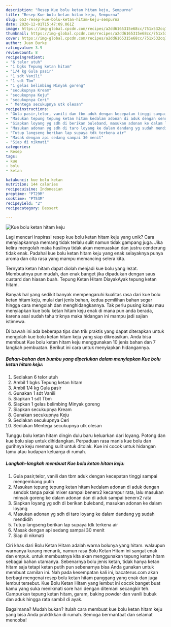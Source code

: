 ```yaml
---
description: "Resep Kue bolu ketan hitam keju, Sempurna"
title: "Resep Kue bolu ketan hitam keju, Sempurna"
slug: 653-resep-kue-bolu-ketan-hitam-keju-sempurna
date: 2020-12-01T15:47:09.061Z
image: https://img-global.cpcdn.com/recipes/a2dd6165315e68cc/751x532cq70/kue-bolu-ketan-hitam-keju-foto-resep-utama.jpg
thumbnail: https://img-global.cpcdn.com/recipes/a2dd6165315e68cc/751x532cq70/kue-bolu-ketan-hitam-keju-foto-resep-utama.jpg
cover: https://img-global.cpcdn.com/recipes/a2dd6165315e68cc/751x532cq70/kue-bolu-ketan-hitam-keju-foto-resep-utama.jpg
author: Juan Burke
ratingvalue: 3.9
reviewcount: 8
recipeingredient:
- "6 telor utuh"
- "1 bgks Tepung ketan hitam"
- "1/4 kg Gula pasir"
- "1 sdt Vanili"
- "1 sdt Tbm"
- "1 gelas belimbing Minyak goreng"
- "secukupnya Kream"
- "secukupnya Keju"
- "secukupnya Ceri"
- " Mentega secukupnya utk olesan"
recipeinstructions:
- "Gula pasir,telor, vanili dan tbm aduk dengan kecepatan tinggi sampai mengembang putih"
- "Masukan tepung tepung ketan hitam kedalam adonan di aduk dengan sendok tanpa pakai mixer sampai benerx2 kecampur rata, lalu masukan minyak goreng ke dalam adonan dan di aduk sampai benerx2 rata"
- "Siapkan loyang yg sdh di berikan buleband, masukan adonan ke dalam loyang"
- "Masukan adonan yg sdh di taro loyang ke dalam dandang yg sudah mendidih"
- "Tutup langseng berikan lap supaya tdk terkena air"
- "Masak dengan api sedang sampai 30 menit"
- "Siap di nikmati"
categories:
- Resep
tags:
- kue
- bolu
- ketan

katakunci: kue bolu ketan 
nutrition: 144 calories
recipecuisine: Indonesian
preptime: "PT29M"
cooktime: "PT53M"
recipeyield: "2"
recipecategory: Dessert

---
```



![Kue bolu ketan hitam keju](https://img-global.cpcdn.com/recipes/a2dd6165315e68cc/751x532cq70/kue-bolu-ketan-hitam-keju-foto-resep-utama.jpg)

Lagi mencari inspirasi resep kue bolu ketan hitam keju yang unik? Cara menyiapkannya memang tidak terlalu sulit namun tidak gampang juga. Jika keliru mengolah maka hasilnya tidak akan memuaskan dan justru cenderung tidak enak. Padahal kue bolu ketan hitam keju yang enak selayaknya punya aroma dan cita rasa yang mampu memancing selera kita.

Ternyata ketan hitam dapat diolah menjadi kue bolu yang lezat. Membuatnya pun mudah, dan enak banget jika dipadukan dengan saus custard dan hiasan buah. Tepung Ketan Hitam DiayakAyak tepung ketan hitam.

Banyak hal yang sedikit banyak mempengaruhi kualitas rasa dari kue bolu ketan hitam keju, mulai dari jenis bahan, kedua pemilihan bahan segar hingga cara mengolah dan menghidangkannya. Tak perlu pusing kalau mau menyiapkan kue bolu ketan hitam keju enak di mana pun anda berada, karena asal sudah tahu triknya maka hidangan ini mampu jadi sajian istimewa.


Di bawah ini ada beberapa tips dan trik praktis yang dapat diterapkan untuk mengolah kue bolu ketan hitam keju yang siap dikreasikan. Anda bisa membuat Kue bolu ketan hitam keju menggunakan 10 jenis bahan dan 7 langkah pembuatan. Berikut ini cara untuk menyiapkan hidangannya.

<!--inarticleads1-->

##### Bahan-bahan dan bumbu yang diperlukan dalam menyiapkan Kue bolu ketan hitam keju:

1. Sediakan 6 telor utuh
1. Ambil 1 bgks Tepung ketan hitam
1. Ambil 1/4 kg Gula pasir
1. Gunakan 1 sdt Vanili
1. Siapkan 1 sdt Tbm
1. Siapkan 1 gelas belimbing Minyak goreng
1. Siapkan secukupnya Kream
1. Gunakan secukupnya Keju
1. Sediakan secukupnya Ceri
1. Sediakan  Mentega secukupnya utk olesan


Tunggu bolu ketan hitam dingin dulu baru keluarkan dari loyang. Potong dan kue bolu siap untuk dihidangkan. Perpaduan rasa manis kue bolu dan gurihnya keju memang sulit untuk ditolak. Kue ini cocok untuk hidangan tamu atau kudapan keluarga di rumah. 

<!--inarticleads2-->

##### Langkah-langkah membuat Kue bolu ketan hitam keju:

1. Gula pasir,telor, vanili dan tbm aduk dengan kecepatan tinggi sampai mengembang putih
1. Masukan tepung tepung ketan hitam kedalam adonan di aduk dengan sendok tanpa pakai mixer sampai benerx2 kecampur rata, lalu masukan minyak goreng ke dalam adonan dan di aduk sampai benerx2 rata
1. Siapkan loyang yg sdh di berikan buleband, masukan adonan ke dalam loyang
1. Masukan adonan yg sdh di taro loyang ke dalam dandang yg sudah mendidih
1. Tutup langseng berikan lap supaya tdk terkena air
1. Masak dengan api sedang sampai 30 menit
1. Siap di nikmati


Ciri khas dari Bolu Ketan Hitam adalah warna bolunya yang hitam. walaupun warnanya kurang menarik, namun rasa Bolu Ketan Hitam ini sangat enak dan empuk. untuk membuatnya kita akan menggunakan tepung ketan hitam sebagai bahan utamanya. Sebenarnya bolu jenis ketan, tidak hanya ketan hitam saja tetapi ketan putih pun sebenarnya bisa Anda gunakan untuk membuat camilan ini. Nah pada kesempatan kali ini, bacaterus.com akan berbagi mengenai resep bolu ketan hitam panggang yang enak dan juga lembut tersebut. Kue Bolu Ketan Hitam yang lembut ini cocok banget buat kamu yang suka menikmati sore hari dengan ditemani secangkir teh. Campurkan tepung ketan hitam, garam, baking powder dan vanili bubuk dan aduk hingga rata sambil di ayak. 

Bagaimana? Mudah bukan? Itulah cara membuat kue bolu ketan hitam keju yang bisa Anda praktikkan di rumah. Semoga bermanfaat dan selamat mencoba!
